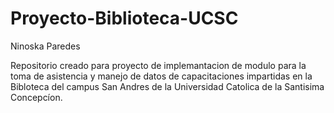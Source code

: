 # Proyecto-Biblioteca-UCSC
Ninoska Paredes 

Repositorio creado para proyecto de implemantacion de modulo para la toma de asistencia y manejo de datos de capacitaciones impartidas en la Bibloteca del campus San Andres de la Universidad Catolica de la Santisima Concepcíon.
